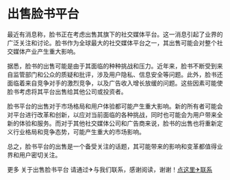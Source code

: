 # 出售脸书平台

最近有消息称，脸书正在考虑出售其旗下的社交媒体平台。这一消息引起了业界的广泛关注和讨论。脸书作为全球最大的社交媒体平台之一，其出售可能会对整个社交媒体产业产生重大影响。

据悉，脸书的出售可能是由于其面临的种种挑战和压力。近年来，脸书不断受到来自监管部门和公众的质疑和批评，涉及用户隐私、信息安全等问题。此外，脸书还面临着来自竞争对手的激烈竞争，以及广告收入增长放缓的问题。这些因素可能使脸书考虑将其平台出售给其他公司或投资者。

脸书平台的出售对于市场格局和用户体验都可能产生重大影响。新的所有者可能会对平台进行改革和创新，以应对当前面临的各种挑战，同时也可能会为用户带来全新的体验和服务。而对于其他社交媒体公司和广告商来说，脸书的出售也将重新定义行业格局和竞争态势，可能产生重大的市场影响。

总之，脸书平台的出售是一个备受关注的话题，其可能带来的影响和变革都值得业界和用户密切关注。

更多 关于出售脸书平台 请通过✈与我们联系，感谢阅读，谢谢！[点这里✈联系](https://d.k02.cc)